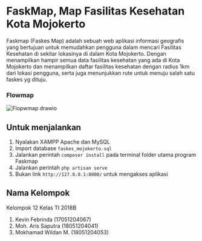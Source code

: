 # FaskMap, Map Fasilitas Kesehatan Kota Mojokerto

Faskmap (Faskes Map) adalah sebuah web aplikasi informasi geografis yang bertujuan untuk memudahkan pengguna dalam mencari Fasilitas Kesehatan di sekitar lokasinya di dalam Kota Mojokerto. Dengan menampilkan hampir semua data fasilitas kesehatan yang ada di Kota Mojokerto dan menampilkan daftar fasilitas kesehatan dengan radius 1km dari lokasi pengguna, serta juga menunjukkan rute untuk menuju salah satu faskes yg dituju.

### Flowmap
![Flopwmap drawio](https://user-images.githubusercontent.com/66118920/146777060-c4531d69-9694-4839-8613-e45aa7e4c7a4.png)

## Untuk menjalankan

1.  Nyalakan XAMPP Apache dan MySQL
2.  Import database `faskes_mojokerto.sql`
3.  Jalankan perintah `composer install` pada terminal folder utama program Faskmap
4.  Jalankan perintah `php artisan serve`
5.  Bukan link `http://127.0.0.1:8000/` untuk mengakses aplikasi

## Nama Kelompok
Kelompok 12 Kelas TI 2018B
1.  Kevin Febrinda      (17051204067)
2.  Moh. Aris Saputra   (18051204041)
3.  Mokhamad Wildan M.  (18051204053)
